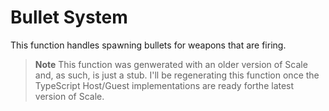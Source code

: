 # Bullet System

This function handles spawning bullets for weapons that are firing.

> **Note**
> This function was genwerated with an older version of Scale and, as such, is just a stub. I'll be regenerating this function once the TypeScript Host/Guest implementations are ready forthe latest version of Scale.
